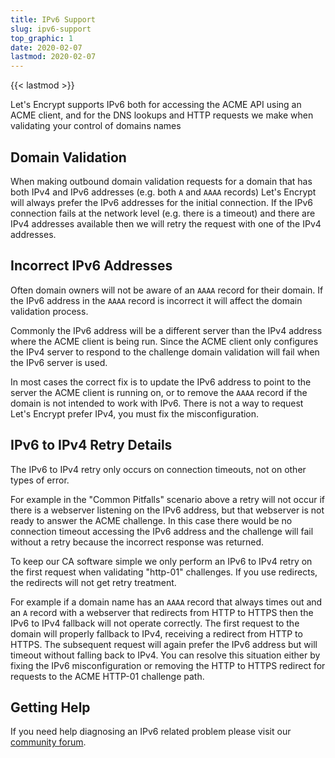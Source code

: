 ```yaml
---
title: IPv6 Support
slug: ipv6-support
top_graphic: 1
date: 2020-02-07
lastmod: 2020-02-07
---
```


{{< lastmod >}}

Let's Encrypt supports IPv6 both for accessing the ACME API using an ACME
client, and for the DNS lookups and HTTP requests we make when validating your
control of domains names

## Domain Validation

When making outbound domain validation requests for a domain that has both IPv4
and IPv6 addresses (e.g. both `A` and `AAAA` records) Let's Encrypt will always
prefer the IPv6 addresses for the initial connection. If the IPv6 connection
fails at the network level (e.g. there is a timeout) and there are IPv4
addresses available then we will retry the request with one of the IPv4
addresses.

## Incorrect IPv6 Addresses

Often domain owners will not be aware of an `AAAA` record for their domain. If
the IPv6 address in the `AAAA` record is incorrect it will affect the domain
validation process.

Commonly the IPv6 address will be a different server than the IPv4 address where
the ACME client is being run. Since the ACME client only configures the IPv4
server to respond to the challenge domain validation will fail when the IPv6
server is used.

In most cases the correct fix is to update the IPv6 address to point to the
server the ACME client is running on, or to remove the `AAAA` record if the
domain is not intended to work with IPv6. There is not a way to request Let's
Encrypt prefer IPv4, you must fix the misconfiguration.

## IPv6 to IPv4 Retry Details

The IPv6 to IPv4 retry only occurs on connection timeouts, not on other types of
error.

For example in the "Common Pitfalls" scenario above a retry will not occur if
there is a webserver listening on the IPv6 address, but that webserver is not
ready to answer the ACME challenge. In this case there would be no connection
timeout accessing the IPv6 address and the challenge will fail without a retry
because the incorrect response was returned.

To keep our CA software simple we only perform an IPv6 to IPv4 retry on the
first request when validating "http-01" challenges. If you use redirects, the
redirects will not get retry treatment.

For example if a domain name has an `AAAA` record that always times out and an
`A` record with a webserver that redirects from HTTP to HTTPS then the IPv6 to
IPv4 fallback will not operate correctly. The first request to the domain will
properly fallback to IPv4, receiving a redirect from HTTP to HTTPS. The
subsequent request will again prefer the IPv6 address but will timeout without
falling back to IPv4. You can resolve this situation either by fixing the IPv6
misconfiguration or removing the HTTP to HTTPS redirect for requests to the ACME
HTTP-01 challenge path.

## Getting Help

If you need help diagnosing an IPv6 related problem please visit our [community
forum](https://community.letsencrypt.org).
